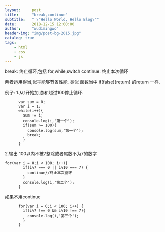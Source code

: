 ```yaml
---
layout:     post
title:      "break,continue"
subtitle:   " \"Hello World, Hello Blog\""
date:       2018-12-15 12:00:00
author:     "wudimingwo"
header-img: "img/post-bg-2015.jpg"
catalog: true
tags:
    - html
    - css
    - js
---
```




break: 终止循环,包括 for,while,switch
continue: 终止本次循环

两者运用得当,似乎能够节省性能.
类似 函数当中 if(false){return} 的return 一样.

例子:
1.从1开始加,总和超过100停止循环.
```
      var sum = 0;
      var i = 1;
      while(i++){
        sum += i;
        console.log(i,'第一个');
        if(sum >= 100){
          console.log(sum,'第一个');
          break;
        }
      }
```
2.输出 100以内不被7整除或者尾数不为7的数字
```
for(var i = 0;i < 100; i++){
        if(i%7 === 0 || i%10 === 7) {
          continue//终止本次循环
        }
        console.log(i,'第二个');
      }
```
如果不用continue
```
      for(var i = 0;i < 100; i++) {
        if(i%7 !== 0 && i%10 !== 7){
          console.log(i,'第三个');
        }
      }
```
